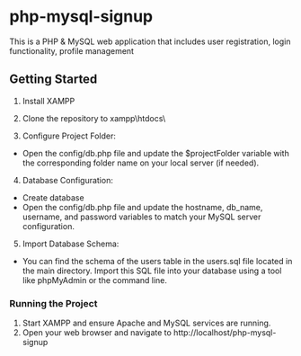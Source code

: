 # php-mysql-signup
This is a PHP & MySQL web application that includes user registration, login functionality, profile management

## Getting Started

1. Install XAMPP

2. Clone the repository to xampp\htdocs\

3. Configure Project Folder:
- Open the config/db.php file and update the $projectFolder variable with the corresponding folder name on your local server (if needed).

4. Database Configuration:
- Create database
- Open the config/db.php file and update the hostname, db_name, username, and password variables to match your MySQL server configuration.

5. Import Database Schema:
- You can find the schema of the users table in the users.sql file located in the main directory. Import this SQL file into your database using a tool like phpMyAdmin or the command line.

### Running the Project

1.  Start XAMPP and ensure Apache and MySQL services are running.
2.  Open your web browser and navigate to http://localhost/php-mysql-signup
